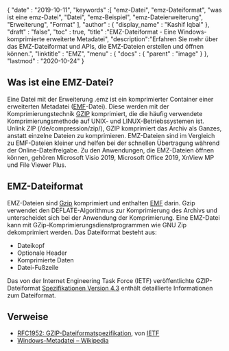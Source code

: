 {
  "date" : "2019-10-11",
  "keywords" :[ "emz-Datei", "emz-Dateiformat", "was ist eine emz-Datei", "Datei", "emz-Beispiel", "emz-Dateierweiterung", "Erweiterung", "Format" ],
  "author" : {
    "display_name" : "Kashif Iqbal"
},
  "draft" : "false",
  "toc" : true,
  "title" :"EMZ-Dateiformat - Eine Windows-komprimierte erweiterte Metadatei",
  "description":"Erfahren Sie mehr über das EMZ-Dateiformat und APIs, die EMZ-Dateien erstellen und öffnen können.",
  "linktitle" : "EMZ",
  "menu" : {
    "docs" : {
      "parent" : "image"
}
},
  "lastmod" : "2020-10-24"
}

## Was ist eine EMZ-Datei?

Eine Datei mit der Erweiterung .emz ist ein komprimierter Container einer erweiterten Metadatei ([EMF](/de/image/emf/)-Datei). Diese werden mit der Komprimierungstechnik [GZIP](/de/compression/gz/) komprimiert, die die häufig verwendete Komprimierungsmethode auf UNIX- und LINUX-Betriebssystemen ist. Unlink ZIP (/de/compression/zip/), GZIP komprimiert das Archiv als Ganzes, anstatt einzelne Dateien zu komprimieren. EMZ-Dateien sind im Vergleich zu EMF-Dateien kleiner und helfen bei der schnellen Übertragung während der Online-Dateifreigabe. Zu den Anwendungen, die EMZ-Dateien öffnen können, gehören Microsoft Visio 2019, Microsoft Office 2019, XnView MP und File Viewer Plus.

## EMZ-Dateiformat

EMZ-Dateien sind [Gzip](/de/compression/gz/) komprimiert und enthalten [EMF](/de/image/emf/) darin. Gzip verwendet den DEFLATE-Algorithmus zur Komprimierung des Archivs und unterscheidet sich bei der Anwendung der Komprimierung. Eine EMZ-Datei kann mit GZip-Komprimierungsdienstprogrammen wie GNU Zip dekomprimiert werden. Das Dateiformat besteht aus:

* Dateikopf
* Optionale Header
* Komprimierte Daten
* Datei-Fußzeile

Das von der Internet Engineering Task Force (IETF) veröffentlichte GZIP-Dateiformat [Spezifikationen Version 4.3](https://datatracker.ietf.org/doc/html/rfc1952) enthält detaillierte Informationen zum Dateiformat.

## Verweise

* [RFC1952: GZIP-Dateiformatspezifikation](https://datatracker.ietf.org/doc/html/rfc1952), von [IETF](https://www.ietf.org/)
* [Windows-Metadatei – Wikipedia](https://en.wikipedia.org/wiki/Windows_Metafile)

